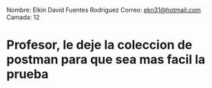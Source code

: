 Nombre: Elkin David Fuentes Rodriguez
Correo: ekn31@hotmail.com
Camada: 12


# Profesor, le deje la coleccion de postman para que sea mas facil la prueba